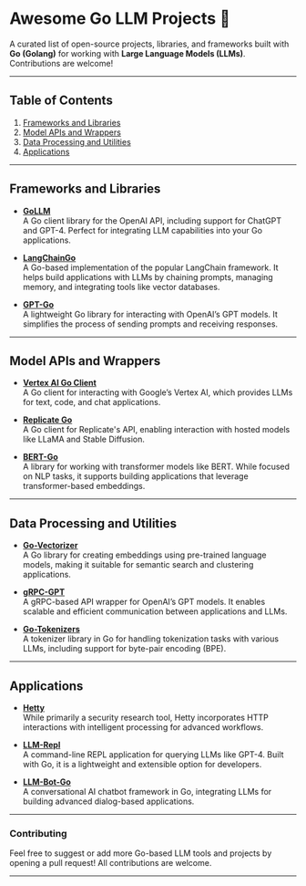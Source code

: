 # Awesome Go LLM Projects 🚀  
A curated list of open-source projects, libraries, and frameworks built with **Go (Golang)** for working with **Large Language Models (LLMs)**. Contributions are welcome!  

---

## Table of Contents  
1. [Frameworks and Libraries](#frameworks-and-libraries)  
2. [Model APIs and Wrappers](#model-apis-and-wrappers)  
3. [Data Processing and Utilities](#data-processing-and-utilities)  
4. [Applications](#applications)  

---

## Frameworks and Libraries  
- **[GoLLM](https://github.com/sashabaranov/go-openai)**  
  A Go client library for the OpenAI API, including support for ChatGPT and GPT-4. Perfect for integrating LLM capabilities into your Go applications.  

- **[LangChainGo](https://github.com/tmc/langchaingo)**  
  A Go-based implementation of the popular LangChain framework. It helps build applications with LLMs by chaining prompts, managing memory, and integrating tools like vector databases.  

- **[GPT-Go](https://github.com/khuedoan/gpt-go)**  
  A lightweight Go library for interacting with OpenAI’s GPT models. It simplifies the process of sending prompts and receiving responses.  

---

## Model APIs and Wrappers  
- **[Vertex AI Go Client](https://pkg.go.dev/cloud.google.com/go/aiplatform)**  
  A Go client for interacting with Google’s Vertex AI, which provides LLMs for text, code, and chat applications.  

- **[Replicate Go](https://github.com/replicate/replicate-go)**  
  A Go client for Replicate's API, enabling interaction with hosted models like LLaMA and Stable Diffusion.  

- **[BERT-Go](https://github.com/nlpodyssey/spago)**  
  A library for working with transformer models like BERT. While focused on NLP tasks, it supports building applications that leverage transformer-based embeddings.  

---

## Data Processing and Utilities  
- **[Go-Vectorizer](https://github.com/danieldk/go-vectorizer)**  
  A Go library for creating embeddings using pre-trained language models, making it suitable for semantic search and clustering applications.  

- **[gRPC-GPT](https://github.com/hysios/grpc-gpt)**  
  A gRPC-based API wrapper for OpenAI’s GPT models. It enables scalable and efficient communication between applications and LLMs.  

- **[Go-Tokenizers](https://github.com/superior-tokenizer/go-tokenizer)**  
  A tokenizer library in Go for handling tokenization tasks with various LLMs, including support for byte-pair encoding (BPE).  

---

## Applications  
- **[Hetty](https://github.com/dstotijn/hetty)**  
  While primarily a security research tool, Hetty incorporates HTTP interactions with intelligent processing for advanced workflows.  

- **[LLM-Repl](https://github.com/direnv/llm-repl)**  
  A command-line REPL application for querying LLMs like GPT-4. Built with Go, it is a lightweight and extensible option for developers.  

- **[LLM-Bot-Go](https://github.com/llmbot/go-llm-bot)**  
  A conversational AI chatbot framework in Go, integrating LLMs for building advanced dialog-based applications.  

---

### Contributing  
Feel free to suggest or add more Go-based LLM tools and projects by opening a pull request! All contributions are welcome.  

---
